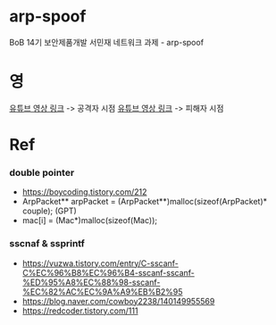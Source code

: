 # arp-spoof
BoB 14기 보안제품개발 서민재 네트워크 과제 - arp-spoof


# 영
[유튜브 영상 링크](https://youtu.be/xqrNS3JexEY) -> 공격자 시점
[유튜브 영상 링크](https://youtu.be/45pjVJ7BuZc) -> 피해자 시점




# Ref
### double pointer
- https://boycoding.tistory.com/212
- ArpPacket** arpPacket = (ArpPacket**)malloc(sizeof(ArpPacket)* couple); (GPT)
- mac[i] = (Mac*)malloc(sizeof(Mac));


### sscnaf & ssprintf
- https://vuzwa.tistory.com/entry/C-sscanf-C%EC%96%B8%EC%96%B4-sscanf-sscanf-%ED%95%A8%EC%88%98-sscanf-%EC%82%AC%EC%9A%A9%EB%B2%95
- https://blog.naver.com/cowboy2238/140149955569
- https://redcoder.tistory.com/111



